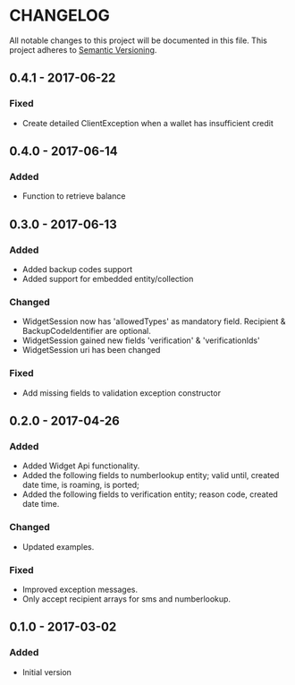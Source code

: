 CHANGELOG
=========

All notable changes to this project will be documented in this file.
This project adheres to [Semantic Versioning](http://semver.org/).

## 0.4.1 - 2017-06-22
### Fixed
- Create detailed ClientException when a wallet has insufficient credit

## 0.4.0 - 2017-06-14
### Added
- Function to retrieve balance

## 0.3.0 - 2017-06-13
### Added
- Added backup codes support
- Added support for embedded entity/collection

### Changed
- WidgetSession now has 'allowedTypes' as mandatory field. Recipient & BackupCodeIdentifier are optional.
- WidgetSession gained new fields 'verification' & 'verificationIds'
- WidgetSession uri has been changed

### Fixed
- Add missing fields to validation exception constructor

## 0.2.0 - 2017-04-26
### Added
- Added Widget Api functionality.
- Added the following fields to numberlookup entity; valid until, created date time, is roaming, is ported;
- Added the following fields to verification entity; reason code, created date time.

### Changed
- Updated examples.

### Fixed
- Improved exception messages.
- Only accept recipient arrays for sms and numberlookup.

## 0.1.0 - 2017-03-02
### Added
- Initial version
